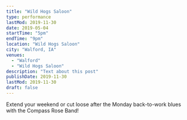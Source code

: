 ```yaml
---
title: "Wild Hogs Saloon"
type: performance
lastMod: 2019-11-30
date: 2019-05-04
startTime: "5pm"
endTime: "9pm"
location: "Wild Hogs Saloon"
city: "Walford, IA"
venues:
  - "Walford"
  - "Wild Hogs Saloon"
description: "Text about this post"
publishDate: 2019-11-30
lastMod: 2019-11-30
draft: false
---
```


Extend your weekend or cut loose after the Monday back-to-work blues with the Compass Rose Band!
